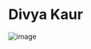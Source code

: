 # Divya Kaur
![image](https://github.com/divyaK15/ECE444-F2023-Assignment1/assets/42633377/e88b5331-a533-424e-a7a9-7330c975b3a5)
